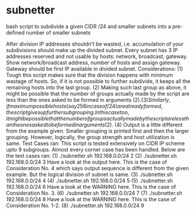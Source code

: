 # subnetter
bash script to subdivide a given CIDR /24 and smaller subnets into a pre-defined number of smaller subnets

After division IP addresses shouldn't be wasted, i.e. accumulation of your subdivisions should make up
the divided subnet.
Every subnet has 3 IP addresses reserved and not usable by hosts: network, broadcast, gateway.
Show network/broadcast address, number of hosts and assign gateway. Gateway should be first IP
available in divided subnet.
Considerations:
(1) Tough this script makes sure that the division happens with minimum wastage of hosts. So, if it
is not possible to further subdivide, it keeps all the remaining hosts into the last group.
(2) Making such last group as above, it might be possible that the number of groups actually made
by the script are less than the ones asked to be formed in arguments ($2).
(3) Similarly, if maximum possible hosts (say 256 in case of /24) are already formed, the script gives
up further subgrouping. In this case too, it might be possible that the number of groups actually
made by the script are less than the ones asked to be formed in arguments ($2).
(4) Output is a little different from the example given. Smaller grouping is printed first and then the
larger grouping. However, logically, the group strength and host utilization is same.
Test Cases ran:
This script is tested extensively on CIDR IP scheme upto 9 subgroups.
Almost every corner case has been handled.
Below are the test cases ran:
(1) ./subnetter.sh 192.168.0.0/24 2
(2) ./subnetter.sh 192.168.0.0/24 3
Have a look at the output here. This is the case of Consideration No. 4 which says output
sequence is different from the given example. But the logical division of subnet is same.
(3) ./subnetter.sh 192.168.0.0/24 4
(4) ./subnetter.sh 192.168.0.0/24 5
(5) ./subnetter.sh 192.168.0.0/24 6
Have a look at the WARNING here. This is the case of Consideration No. 3.
(6) ./subnetter.sh 192.168.0.0/24 7
(7) ./subnetter.sh 192.168.0.0/24 8
Have a look at the WARNING here. This is the case of Consideration No. 1-2.
(8) ./subnetter.sh 192.168.0.0/24 9
